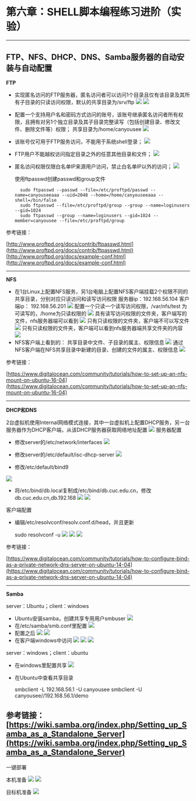 # 第六章：SHELL脚本编程练习进阶（实验） #
---
## FTP、NFS、DHCP、DNS、Samba服务器的自动安装与自动配置 ##

**FTP**

- 实现匿名访问的FTP服务器，匿名访问者可以访问1个目录且仅有该目录及其所有子目录的只读访问权限，默认的共享目录为/srv/ftp
  ![](image/3.PNG)
  ![](image/1.PNG)
- 配置一个支持用户名和密码方式访问的账号，该账号继承匿名访问者所有权限，且拥有对另1个独立目录及其子目录完整读写（包括创建目录、修改文件、删除文件等）权限； 共享目录为/home/canyousee
  ![](image/2.PNG)
- 该账号仅可用于FTP服务访问，不能用于系统shell登录；
  ![](image/6.PNG)
- FTP用户不能越权访问指定目录之外的任意其他目录和文件；
  ![](image/5.PNG)
- 匿名访问权限仅限白名单IP来源用户访问，禁止白名单IP以外的访问；
  ![](image/4.PNG)

  使用ftpasswd创建passwd和group文件

		sudo ftpasswd --passwd --file=/etc/proftpd/passwd --name=canyouseeaaa --uid=2048 --home=/home/canyouseeaaa --shell=/bin/false
        sudo ftpasswd --file=/etc/proftpd/group --group --name=loginusers --gid=1024
	 	sudo ftpasswd --group --name=loginusers --gid=1024 --member=canyousee --file=/etc/proftpd/group

参考链接：

[http://www.proftpd.org/docs/contrib/ftpasswd.html](http://www.proftpd.org/docs/contrib/ftpasswd.html)
[http://www.proftpd.org/docs/example-conf.html](http://www.proftpd.org/docs/example-conf.html)

---


**NFS**
 

- 在1台Linux上配置NFS服务，另1台电脑上配置NFS客户端挂载2个权限不同的共享目录，分别对应只读访问和读写访问权限
   服务器ip：192.168.56.104
   客户端ip：
   192.168.56.201
   ![](image/7.PNG)
    配置一个只读一个读写访问权限，/var/nfs/test 为可读写的，/home为只读权限的
   ![](image/9.PNG)
    具有读写访问权限的文件夹，客户端写的文件，nfs服务器端可以看到
   ![](image/8.PNG)
    只有只读权限的文件夹，客户端不可以写文件
   ![](image/10.PNG)
    只有只读权限的文件夹，客户端可以看到nfs服务器端共享文件夹的内容
   ![](image/11.PNG)
- NFS客户端上看到的：
   共享目录中文件、子目录的属主、权限信息
  ![](image/12.PNG)
   通过NFS客户端在NFS共享目录中新建的目录、创建的文件的属主、权限信息
  ![](image/13.PNG)
        
参考链接：

[https://www.digitalocean.com/community/tutorials/how-to-set-up-an-nfs-mount-on-ubuntu-16-04](https://www.digitalocean.com/community/tutorials/how-to-set-up-an-nfs-mount-on-ubuntu-16-04)

---
**DHCP和DNS**
        
2台虚拟机使用Internal网络模式连接，其中一台虚拟机上配置DHCP服务，另一台服务器作为DHCP客户端，从该DHCP服务器获取网络地址配置
![](image/27.PNG)
服务器配置

- 修改server的/etc/network/interfaces
![](image/20.PNG)
- 修改server的/etc/default/isc-dhcp-server
![](image/21.PNG)

- 修改/etc/default/bind9

![](image/23.PNG)

- 将/etc/bind/db.local复制成/etc/bind/db.cuc.edu.cn，修改db.cuc.edu.cn,db.192.168
![](image/24.PNG)
![](image/25.PNG)

客户端配置

- 编辑/etc/resolvconf/resolv.conf.d/head，并且更新

	sudo resolvconf -u
![](image/28.PNG)
![](image/29.PNG)
![](image/30.PNG)

参考链接：

[https://www.digitalocean.com/community/tutorials/how-to-configure-bind-as-a-private-network-dns-server-on-ubuntu-14-04](https://www.digitalocean.com/community/tutorials/how-to-configure-bind-as-a-private-network-dns-server-on-ubuntu-14-04)

---
**Samba**

server：Ubuntu；client：windows

- Ubuntu安装samba，创建共享专用用户smbuser
  ![](image/6.PNG)
- 在/etc/samba/smb.conf里配置
  ![](image/26.PNG)
- 配置之后
  ![](image/17.PNG)
  ![](image/18.PNG)
- 在客户端windows中访问
  ![](image/14.PNG)
  ![](image/15.PNG)
  ![](image/16.PNG)

server：windows；client：ubuntu

- 在windows里配置共享
  ![](image/19.PNG)
- 在Ubuntu中查看共享目录

	smbclient -L 192.168.56.1 -U canyousee
	smbclient -U canyousee//192.168.56.1/demo

参考链接：
[https://wiki.samba.org/index.php/Setting_up_Samba_as_a_Standalone_Server](https://wiki.samba.org/index.php/Setting_up_Samba_as_a_Standalone_Server)
---

一键部署

本机准备
![](image/32.PNG)
![](image/33.PNG)

目标机准备
![](image/31.PNG)






